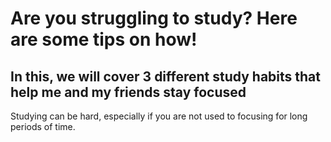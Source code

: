 <title> # Study Habits </title>
<h1> Are you struggling to study? Here are some tips on how! </h1>
<h2> In this, we will cover 3 different study habits that help me and my friends stay focused </h2>
<p> Studying can be hard, especially if you are not used to focusing for long periods of time. </p>
